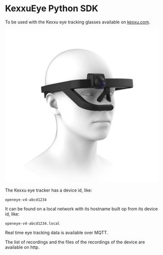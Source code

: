 

KexxuEye Python SDK
===

To be used with the Kexxu eye tracking glasses available on [kexxu.com](https://kexxu.com).

![Kexxu Eye Tracking Glasses](images/eyetracker.webp)

The Kexxu eye tracker has a device id, like:

```
openeye-v4-abcd1234
```

It can be found on a local network with its hostname built op from its device id, like:

```
openeye-v4-abcd1234.local
```

Real time eye tracking data is available over MQTT.

The list of recordings and the files of the recordings of the device are available on http.


